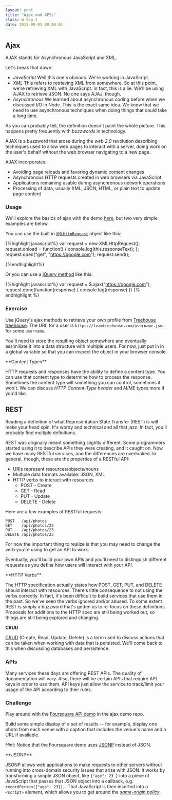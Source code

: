 ```yaml
---
layout: post
title: "Ajax and APIs"
class: W Sep.1
date: 2015-09-01 00:00:01
---
```


## Ajax

AJAX stands for Asynchronous JavaScript and XML.

Let's break that down:

* _JavaScript_
  Well this one's obvious. We're working in JavaScript.
* _XML_
  This refers to retrieving XML from somewhere. So at this point, we're retrieving XML with JavaScript. In fact, this is a lie. We'll be using AJAX to retrieve JSON. No one says AJAJ, though.
* _Asynchronous_
  We learned about asynchronous coding before when we discussed I/O in Node. This is the exact same idea. We know that we need to use asynchronous techniques when doing things that could take a long time.

As you can probably tell, the definition doesn't paint the whole picture. This happens pretty frequently with _buzzwords_ in technology.

AJAX is a buzzword that arose during the _web 2.0_ revolution describing techniques used to allow web pages to interact with a server, doing work on the user's behalf without the web browser navigating to a new page.

AJAX incorporates:

* Avoiding page reloads and favoring dynamic content changes
* Asynchronous HTTP requests created in web browsers via JavaScript
* Applications remaining usable during asynchronous network operations
* Processing of data, usually XML, JSON, HTML, or plain text to update page content

### Usage

We'll explore the basics of ajax with the demo [here](https://github.com/portlandcodeschool/jsi-tiny-servers/tree/master/ajax), but two very simple examples are below.


You can use the built in [`XMLHttpRequest`][mdn-xhr] object like this:

{%highlight javascript%}
var request = new XMLHttpRequest();
request.onload = function() {
    console.log(this.responseText);
};
request.open("get", "https://google.com");
request.send();

{%endhighlight%}

Or you can use a [jQuery method][jquery-ajax] like this:

{%highlight javascript%}
var request = $.ajax("https://google.com");
request.done(function(response) {
	console.log(response)
})
{% endhighlight %}


### Exercise

 Use jQuery's ajax methods to retrieve your own profile from [Treehouse]
[treehouse].  The URL for a user is `https://teamtreehouse.com/username.json`
for some `username`.

You'll need to store the resulting object somewhere and eventually assimiliate it into a data structure with multiple users.  For now, just put in in a global variable so that you can inspect the object in your browser console.


<aside>
**Content Types**

HTTP requests and responses have the ability to define a content type. You can use that content type to determine how to process the response. Sometimes the content type will something you can control, sometimes it won't. We can discuss _HTTP Content-Type header_ and _MIME types_ more if you'd like.
</aside>

## REST

Reading a definition of what Representation State Transfer (REST) is will make your head spin. It's wordy and technical and all that jazz. In fact, you'll probably find multiple definitions.

REST was originally meant something slightly different. Some programmers started using it to describe APIs they were creating, and it caught on. Now we have many RESTful services, and the differences are overlooked. In general, though, these are the properties of a RESTful API:

* URIs represent resources/objects/nouns
* Multiple data formats available: JSON, XML
* HTTP verbs to interact with resources
  - POST - Create
  - GET - Read
  - PUT - Update
  - DELETE - Delete

Here are a few examples of RESTful requests:

    POST   /api/photos
    GET    /api/photos/23
    PUT    /api/photos/23
    DELETE /api/photos/23


For now the important thing to realize is that you may need to change the verb you're using to get an API to work.

Eventually, you'll build your own APIs and you'll need to distinguish different requests as you define how users will interact with your API.

<aside>
**HTTP Verbs**

The HTTP specification actually states how POST, GET, PUT, and DELETE should interact with resources. There's little consequence to not using the verbs correctly. In fact, it's been difficult to build services that use them in the past. So we've seen the verbs ignored and/or abused. To some extent REST is simply a buzzword that's gotten us to re-focus on these definitions. Proposals for additions to the HTTP spec are still being worked out, so things are still being explored and changing.

**CRUD**

[CRUD][crud] (Create, Read, Update, Delete) is a term used to discuss actions that can be taken when working with data that is persisted. We'll come back to this when discussing databases and persistence.
</aside>

### APIs

Many services these days are offering REST APIs. The quality of documentation will vary. Also, there will be certain APIs that require API keys in order to use them. API keys just allow the service to track/limit your usage of the API according to their rules.

### Challenge

Play around with the [Foursquare API demo][foursquare-demo] in the ajax demo repo.

Build some simple display of a set of results -- for example, display one photo from each venue with a caption that includes the venue's name and a URL if available.

_Hint:_ Notice that the Foursquare demo uses [JSONP][jsonp] instead of JSON.

<aside>
**JSONP**

JSONP allows web applications to make requests to other servers without running into cross-domain security issues that arise with JSON. It works by transforming a simple JSON object, like `{"age": 23 }` into a piece of JavaScript that passes that JSON object into a callback, e.g. `recordPerson({"age": 23});`. That JavaScript is then inserted into a `<script>` element, which allows you to get around the [_same-origin policy_][same-origin].
</aside>

[foursquare-demo]: https://github.com/portlandcodeschool/jsi-tiny-servers/blob/master/ajax/foursquare-demo.html
[jquery-ajax]: https://api.jquery.com/jQuery.ajax/
[treehouse]: https://teamtreehouse.com
[mdn-xhr]: https://developer.mozilla.org/en-US/docs/Web/API/XMLHttpRequest
[jsi-gamelib-package]: https://raw.githubusercontent.com/portlandcodeschool/jsi-gamelib/master/package.json
[jsonp]: https://en.wikipedia.org/wiki/JSONP
[same-origin]: https://en.wikipedia.org/wiki/Same-origin_policy
[crud]: https://en.wikipedia.org/wiki/Create,_read,_update_and_delete

